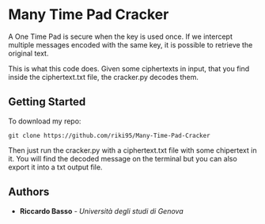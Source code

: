 # Many Time Pad Cracker
A One Time Pad is secure when the key is used once. If we intercept multiple messages encoded with the same key, it is possible to retrieve the original text.

This is what this code does. Given some ciphertexts in input, that you find inside the ciphertext.txt file, the cracker.py decodes them.

## Getting Started

To download my repo:

```
git clone https://github.com/riki95/Many-Time-Pad-Cracker
```

Then just run the cracker.py with a ciphertext.txt file with some chipertext in it. You will find the decoded message on the terminal but you can also export it into a txt output file.

## Authors

* **Riccardo Basso** - *Università degli studi di Genova*
